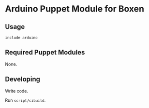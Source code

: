 # Arduino Puppet Module for Boxen

## Usage

```puppet
include arduino
```

## Required Puppet Modules

None.

## Developing

Write code.

Run `script/cibuild`.
